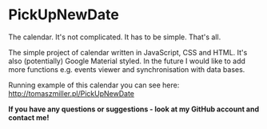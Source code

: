 # PickUpNewDate

The calendar. It's not complicated. It has to be simple. That's all.

The simple project of calendar written in JavaScript, CSS and HTML. It's also (potentially) Google Material styled.
In the future I would like to add more functions e.g. events viewer and synchronisation with data bases.

Running example of this calendar you can see here: http://tomaszmiller.pl/PickUpNewDate

<strong>If you have any questions or suggestions - look at my GitHub account and contact me!</strong>
